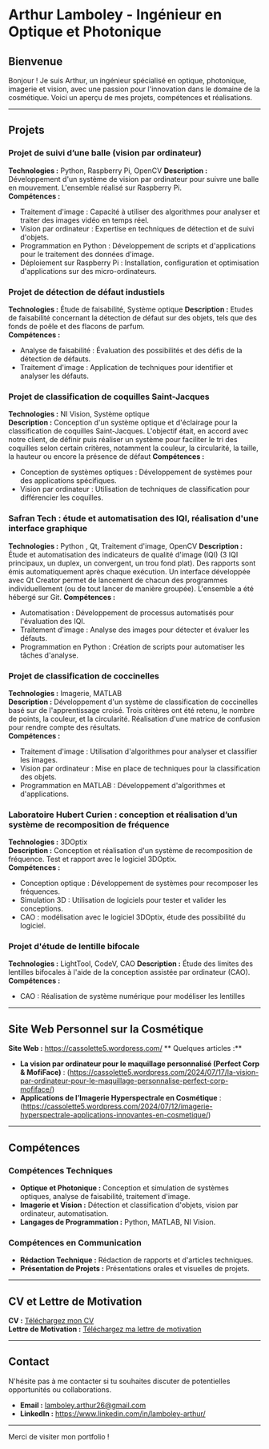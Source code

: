 # Arthur Lamboley - Ingénieur en Optique et Photonique

## Bienvenue

Bonjour ! Je suis Arthur, un ingénieur spécialisé en optique, photonique, imagerie et vision, avec une passion pour l'innovation dans le domaine de la cosmétique. Voici un aperçu de mes projets, compétences et réalisations.

---

## Projets

### Projet de suivi d’une balle (vision par ordinateur) 

**Technologies :** Python, Raspberry Pi, OpenCV
**Description :** Développement d'un système de vision par ordinateur pour suivre une balle en mouvement. L'ensemble réalisé sur Raspberry Pi.  
**Compétences :**
- Traitement d'image : Capacité à utiliser des algorithmes pour analyser et traiter des images vidéo en temps réel.
- Vision par ordinateur : Expertise en techniques de détection et de suivi d'objets.
- Programmation en Python : Développement de scripts et d'applications pour le traitement des données d'image.
- Déploiement sur Raspberry Pi : Installation, configuration et optimisation d'applications sur des micro-ordinateurs.

### Projet de détection de défaut industiels

**Technologies :** Étude de faisabilité, Système optique 
**Description :** Etudes de faisabilité concernant la détection de défaut sur des objets, tels que des fonds de poêle et des flacons de parfum.  
**Compétences :** 
- Analyse de faisabilité : Évaluation des possibilités et des défis de la détection de défauts.
- Traitement d'image : Application de techniques pour identifier et analyser les défauts.

### Projet de classification de coquilles Saint-Jacques

**Technologies :** NI Vision, Système optique  
**Description :** Conception d'un système optique et d'éclairage pour la classification de coquilles Saint-Jacques. L'objectif était, en accord avec notre client, de définir puis réaliser un système pour faciliter le tri des coquilles selon certain critères, notamment la couleur, la circularité, la taille, la hauteur ou encore la présence de défaut
**Compétences :** 
- Conception de systèmes optiques : Développement de systèmes pour des applications spécifiques.
- Vision par ordinateur : Utilisation de techniques de classification pour différencier les coquilles.


### Safran Tech : étude et automatisation des IQI, réalisation d'une interface graphique

**Technologies :** Python , Qt, Traitement d'image, OpenCV
**Description :** Étude et automatisation des indicateurs de qualité d'image (IQI) (3 IQI principaux, un duplex, un convergent, un trou fond plat). Des rapports sont émis automatiquement après chaque exécution. Un interface développée avec Qt Creator permet de lancement de chacun des programmes individuellement (ou de tout lancer de manière groupée). L'ensemble a été hébergé sur Git. 
**Compétences :** 
- Automatisation : Développement de processus automatisés pour l'évaluation des IQI.
- Traitement d'image : Analyse des images pour détecter et évaluer les défauts.
- Programmation en Python : Création de scripts pour automatiser les tâches d'analyse.

### Projet de classification de coccinelles

**Technologies :** Imagerie, MATLAB  
**Description :** Développement d'un système de classification de coccinelles basé sur de l'apprentissage croisé. Trois critères ont été retenu, le nombre de points, la couleur, et la circularité. Réalisation d'une matrice de confusion pour rendre compte des résultats.  
**Compétences :**
- Traitement d'image : Utilisation d'algorithmes pour analyser et classifier les images.
- Vision par ordinateur : Mise en place de techniques pour la classification des objets.
- Programmation en MATLAB : Développement d'algorithmes et d'applications.

### Laboratoire Hubert Curien : conception et réalisation d’un système de recomposition de fréquence

**Technologies :** 3DOptix  
**Description :** Conception et réalisation d'un système de recomposition de fréquence. Test et rapport avec le logiciel 3DOptix.  
**Compétences :** 
- Conception optique : Développement de systèmes pour recomposer les fréquences.
- Simulation 3D : Utilisation de logiciels pour tester et valider les conceptions.
- CAO : modélisation avec le logiciel 3DOptix, étude des possibilité du logiciel.

### Projet d'étude de lentille bifocale

**Technologies :** LightTool, CodeV, CAO
**Description :** Étude des limites des lentilles bifocales à l'aide de la conception assistée par ordinateur (CAO).  
**Compétences :**
- CAO : Réalisation de système numérique pour modéliser les lentilles
---

## Site Web Personnel sur la Cosmétique

**Site Web :** https://cassolette5.wordpress.com/
** Quelques articles :**
- **La vision par ordinateur pour le maquillage personnalisé (Perfect Corp & MofiFace)** : (https://cassolette5.wordpress.com/2024/07/17/la-vision-par-ordinateur-pour-le-maquillage-personnalise-perfect-corp-mofiface/)
- **Applications de l’Imagerie Hyperspectrale en Cosmétique** : (https://cassolette5.wordpress.com/2024/07/12/imagerie-hyperspectrale-applications-innovantes-en-cosmetique/)

---

## Compétences

### Compétences Techniques

- **Optique et Photonique :** Conception et simulation de systèmes optiques, analyse de faisabilité, traitement d'image.
- **Imagerie et Vision :** Détection et classification d'objets, vision par ordinateur, automatisation.
- **Langages de Programmation :** Python, MATLAB, NI Vision.

### Compétences en Communication

- **Rédaction Technique :** Rédaction de rapports et d'articles techniques.
- **Présentation de Projets :** Présentations orales et visuelles de projets.

---

## CV et Lettre de Motivation

**CV :** [Téléchargez mon CV](lien-vers-ton-cv)  
**Lettre de Motivation :** [Téléchargez ma lettre de motivation](lien-vers-ta-lettre-de-motivation)

---

## Contact

N'hésite pas à me contacter si tu souhaites discuter de potentielles opportunités ou collaborations.

- **Email :** [lamboley.arthur26@gmail.com](mailto:lamboley.arthur26@gmail.com)
- **LinkedIn :** https://www.linkedin.com/in/lamboley-arthur/

---

Merci de visiter mon portfolio !

